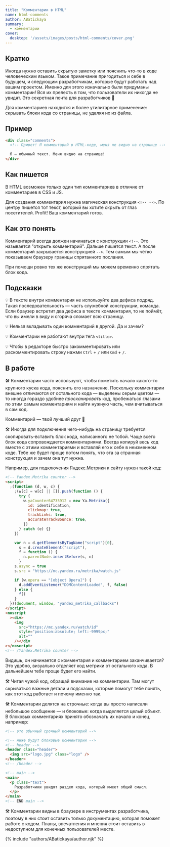 ```yaml
---
title: "Комментарии в HTML"
name: html-comments
author: ABatickaya
summary:
  - комментарии
cover:
  desktop: '/assets/images/posts/html-comments/cover.png'
---
```


## Кратко

Иногда нужно оставить скрытую заметку или пояснить что-то в коде человеческим языком. Такое примечание пригодиться и себе в будущем, и следующим разработчикам, которые будут работать над вашим проектом. Именно для этого изначально были придуманы комментарии! Вся их прелесть в том, что пользователи их никогда не увидят. Это секретная почта для разработчиков 🤫

Для комментариев находится и более утилитарное применение: скрывать блоки кода со страницы, не удаляя их из файла.

## Пример

```html
<div class="comments">
  <!-- Привет! Я комментарий в HTML-коде, меня не видно на странице -->

  Я — обычный текст. Меня видно на странице!
</div>
```

## Как пишется

В HTML возможен только один тип комментариев в отличие от комментариев в CSS и JS.

Для создания комментария нужна магическая конструкция `<!-- -->`. По центру пишется тот текст, который вы хотите скрыть от глаз посетителей. Profit! Ваш комментарий готов.

## Как это понять

Комментарий всегда должен начинаться с конструкции `<!--`. Это называется "открыть комментарий". Дальше пишется текст. А после комментарий закрывается конструкцией `-->`. Тем самым мы чётко показываем браузеру границы спрятанного послания.

При помощи ровно тех же конструкций мы можем временно спрятать блок кода.

## Подсказки

💡 В тексте внутри комментария не используйте два дефиса подряд. Такая последовательность — часть служебной конструкции, команда. Если браузер встретит два дефиса в тексте комментария, то не поймёт, что вы имели в виду и сгоряча сломает всю страницу.

💡 Нельзя вкладывать один комментарий в другой. Да и зачем?

💡 Комментарии не работают внутри тега `<title>`.

💡 Чтобы в редакторе быстро закомментировать или раскомментировать строку нажми `Ctrl` + `/` или `Cmd` + `/`.

## В работе

🛠 Комментарии часто используют, чтобы пометить начало какого-то крупного куска кода, пояснить его назначение. Поскольку комментарии внешне отличаются от остального кода — выделены серым цветом — то иногда гораздо удобнее _просканировать_ код, пробежаться глазами по этим самым комментариям и найти нужную часть, чем вчитываться в сам код.

Комментарий — твой лучший друг 🤝

🛠 Иногда для подключения чего-нибудь на страницу требуется скопировать-вставить блок кода, написанного не тобой. Чаще всего блок кода сопровождается комментариями. Всегда копируй весь код вместе с этими комментариями и вставляй его к себе в неизменном коде. Тебе же будет проще потом понять, что эта за странная конструкция и зачем она тут нужна.

Например, для подключения Яндекс.Метрики к сайту нужен такой код:

```html
<!-- Yandex.Metrika counter -->
<script>
  ;(function (d, w, c) {
    ;(w[c] = w[c] || []).push(function () {
      try {
        w.yaCounter64735912 = new Ya.Metrika({
          id: identification,
          clickmap: true,
          trackLinks: true,
          accurateTrackBounce: true,
        })
      } catch (e) {}
    })

    var n = d.getElementsByTagName("script")[0],
      s = d.createElement("script"),
      f = function () {
        n.parentNode.insertBefore(s, n)
      }
    s.async = true
    s.src = "https://mc.yandex.ru/metrika/watch.js"

    if (w.opera == "[object Opera]") {
      d.addEventListener("DOMContentLoaded", f, false)
    } else {
      f()
    }
  })(document, window, "yandex_metrika_callbacks")
</script>
<noscript
  ><div>
    <img
      src="https://mc.yandex.ru/watch/id"
      style="position:absolute; left:-9999px;"
      alt=""
    /></div
></noscript>
<!-- /Yandex.Metrika counter -->
```

Видишь, он начинается с комментария и комментарием заканчивается? Это удобно, визуально отделяет код метрики от остального кода. В дальнейшем тебе проще будет его найти.

🛠 Читая чужой код, обращай внимание на комментарии. Там могут скрываться важные детали и подсказки, которые помогут тебе понять, как этот код работает и почему именно так.

🛠 Комментарии делятся на строчные: когда вы просто написали небольшое сообщение — и блоковые: когда выделяется целый объект. В блоковых комментариях принято обозначать их начало и конец, например:

```html
<!-- это обычный срочный комментарий -->

<!-- ниже будут блоковые комментарии -->
<!-- header -->
<header class="header">
  <img src="logo.jpg" class="logo" />
</header>
<!-- /header -->

<!-- main -->
<main>
  <p class="text">
    Разработчики увидят раздел кода, который имеет общий смысл.
  </p>
</main>
<!-- END main -->
```

🛠 Комментарии видны в браузере в инструментах разработчика, поэтому в них стоит оставить только документацию, которая поможет работе с кодом. Планы, впечатления и мнения стоит оставить в недоступном для конечных пользователей месте.

{% include "authors/ABatickaya/author.njk" %}
